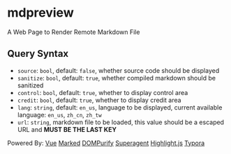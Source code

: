 # mdpreview
 A Web Page to Render Remote Markdown File

## Query Syntax
+ `source`: `bool`, default: `false`, whether source code should be displayed
+ `sanitize`: `bool`, default: `true`, whether compiled markdown should be sanitized
+ `control`: `bool`, default: `true`, whether to display control area
+ `credit`: `bool`, default: `true`, whether to display credit area
+ `lang`: `string`, default: `en_us`, language to be displayed, current available language: `en_us`, `zh_cn`, `zh_tw`
+ `url`: `string`, markdown file to be loaded, this value should be a escaped URL and **MUST BE THE LAST KEY**

Powered By:
[Vue](https://vuejs.org)
[Marked](https://marked.js.org)
[DOMPurify](https://cure53.de/purify)
[Superagent](https://visionmedia.github.io/superagent/)
[Highlight.js](https://highlightjs.org)
[Typora](https://typora.io)
